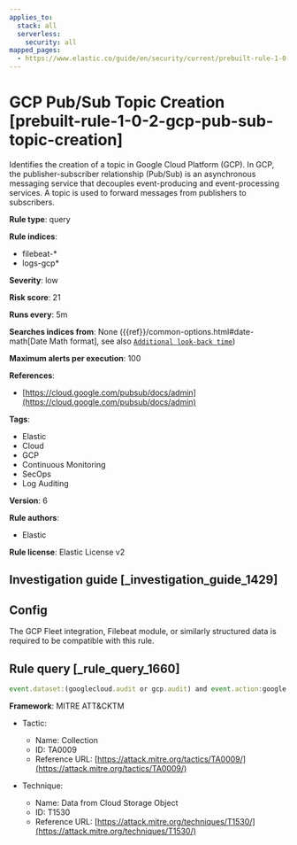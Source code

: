 ```yaml
---
applies_to:
  stack: all
  serverless:
    security: all
mapped_pages:
  - https://www.elastic.co/guide/en/security/current/prebuilt-rule-1-0-2-gcp-pub-sub-topic-creation.html
---
```


# GCP Pub/Sub Topic Creation [prebuilt-rule-1-0-2-gcp-pub-sub-topic-creation]

Identifies the creation of a topic in Google Cloud Platform (GCP). In GCP, the publisher-subscriber relationship (Pub/Sub) is an asynchronous messaging service that decouples event-producing and event-processing services. A topic is used to forward messages from publishers to subscribers.

**Rule type**: query

**Rule indices**:

* filebeat-*
* logs-gcp*

**Severity**: low

**Risk score**: 21

**Runs every**: 5m

**Searches indices from**: None ({{ref}}/common-options.html#date-math[Date Math format], see also [`Additional look-back time`](docs-content://solutions/security/detect-and-alert/create-detection-rule.md#rule-schedule))

**Maximum alerts per execution**: 100

**References**:

* [https://cloud.google.com/pubsub/docs/admin](https://cloud.google.com/pubsub/docs/admin)

**Tags**:

* Elastic
* Cloud
* GCP
* Continuous Monitoring
* SecOps
* Log Auditing

**Version**: 6

**Rule authors**:

* Elastic

**Rule license**: Elastic License v2

## Investigation guide [_investigation_guide_1429]

## Config

The GCP Fleet integration, Filebeat module, or similarly structured data is required to be compatible with this rule.

## Rule query [_rule_query_1660]

```js
event.dataset:(googlecloud.audit or gcp.audit) and event.action:google.pubsub.v*.Publisher.CreateTopic and event.outcome:success
```

**Framework**: MITRE ATT&CKTM

* Tactic:

    * Name: Collection
    * ID: TA0009
    * Reference URL: [https://attack.mitre.org/tactics/TA0009/](https://attack.mitre.org/tactics/TA0009/)

* Technique:

    * Name: Data from Cloud Storage Object
    * ID: T1530
    * Reference URL: [https://attack.mitre.org/techniques/T1530/](https://attack.mitre.org/techniques/T1530/)



